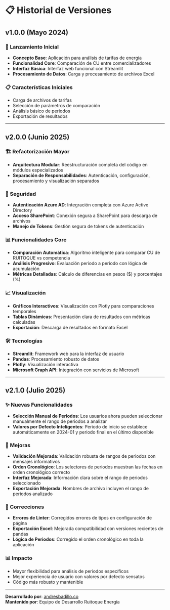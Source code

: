 # 📋 Historial de Versiones

## v1.0.0 (Mayo 2024)

### 🎯 Lanzamiento Inicial
- **Concepto Base**: Aplicación para análisis de tarifas de energía
- **Funcionalidad Core**: Comparación de CU entre comercializadores
- **Interfaz Básica**: Interfaz web funcional con Streamlit
- **Procesamiento de Datos**: Carga y procesamiento de archivos Excel

### 📋 Características Iniciales
- Carga de archivos de tarifas
- Selección de parámetros de comparación
- Análisis básico de periodos
- Exportación de resultados

---

## v2.0.0 (Junio 2025)

### 🏗️ Refactorización Mayor
- **Arquitectura Modular**: Reestructuración completa del código en módulos especializados
- **Separación de Responsabilidades**: Autenticación, configuración, procesamiento y visualización separados

### 🔐 Seguridad
- **Autenticación Azure AD**: Integración completa con Azure Active Directory
- **Acceso SharePoint**: Conexión segura a SharePoint para descarga de archivos
- **Manejo de Tokens**: Gestión segura de tokens de autenticación

### 📊 Funcionalidades Core
- **Comparación Automática**: Algoritmo inteligente para comparar CU de RUITOQUE vs competencia
- **Análisis Progresivo**: Evaluación periodo a periodo con lógica de acumulación
- **Métricas Detalladas**: Cálculo de diferencias en pesos ($) y porcentajes (%)

### 📈 Visualización
- **Gráficos Interactivos**: Visualización con Plotly para comparaciones temporales
- **Tablas Dinámicas**: Presentación clara de resultados con métricas calculadas
- **Exportación**: Descarga de resultados en formato Excel

### 🛠️ Tecnologías
- **Streamlit**: Framework web para la interfaz de usuario
- **Pandas**: Procesamiento robusto de datos
- **Plotly**: Visualización interactiva
- **Microsoft Graph API**: Integración con servicios de Microsoft

---

## v2.1.0 (Julio 2025)

### ✨ Nuevas Funcionalidades
- **Selección Manual de Periodos**: Los usuarios ahora pueden seleccionar manualmente el rango de periodos a analizar
- **Valores por Defecto Inteligentes**: Periodo de inicio se establece automáticamente en 2024-01 y periodo final en el último disponible

### 🔧 Mejoras
- **Validación Mejorada**: Validación robusta de rangos de periodos con mensajes informativos
- **Orden Cronológico**: Los selectores de periodos muestran las fechas en orden cronológico correcto
- **Interfaz Mejorada**: Información clara sobre el rango de periodos seleccionado
- **Exportación Mejorada**: Nombres de archivo incluyen el rango de periodos analizado

### 🐛 Correcciones
- **Errores de Linter**: Corregidos errores de tipos en configuración de página
- **Exportación Excel**: Mejorada compatibilidad con versiones recientes de pandas
- **Lógica de Periodos**: Corregido el orden cronológico en toda la aplicación

### 📊 Impacto
- Mayor flexibilidad para análisis de periodos específicos
- Mejor experiencia de usuario con valores por defecto sensatos
- Código más robusto y mantenible

---

**Desarrollado por**: [andresbadillo.co](https://www.andresbadillo.co/)  
**Mantenido por**: Equipo de Desarrollo Ruitoque Energía 